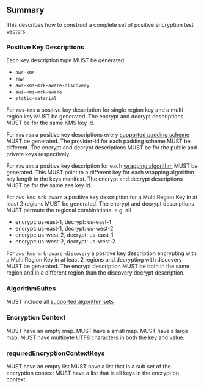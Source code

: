 [//]: # "Copyright Amazon.com Inc. or its affiliates. All Rights Reserved."
[//]: # "SPDX-License-Identifier: CC-BY-SA-4.0"

## Summary

This describes how to construct a complete set of positive encryption test vectors.

### Positive Key Descriptions

Each key description type MUST be generated:

- `aws-kms`
- `raw`
- `aws-kms-mrk-aware-discovery`
- `aws-kms-mrk-aware`
- `static-material`

For `aws-kms` a positive key description for single region key
and a multi region key MUST be generated.
The encrypt and decrypt descriptions MUST be for the same KMS key id.

For `raw` `rsa` a positive key descriptions every [supported padding scheme](../raw-rsa-keyring.md#supported-padding-schemes) MUST be generated.
The provider-id for each padding scheme MUST be different.
The encrypt and decrypt descriptions MUST be for the public and private keys respectively.

For `raw` `aes` a positive key description for each [wrapping algorithm](../raw-aes-keyring.md#wrapping-algorithm) MUST be generated.
This MUST point to a different key for each wrapping algorithm key length in the keys manifest.
The encrypt and decrypt descriptions MUST be for the same aes key id.

For `aws-kms-mrk-aware` a positive key description for a Multi Region Key
in at least 2 regions MUST be generated.
The encrypt and decrypt descriptions MUST permute the regional combinations.
e.g. all

- encrypt: us-east-1, decrypt: us-east-1
- encrypt: us-east-1, decrypt: us-west-2
- encrypt: us-west-2, decrypt: us-east-1
- encrypt: us-west-2, decrypt: us-west-2

For `aws-kms-mrk-aware-discovery` a positive key description encrypting with a Multi Region Key
in at least 2 regions and decrypting with discovery MUST be generated.
The encrypt description MUST be both in the same region and in a different region than the discovery decrypt description.

### AlgorithmSuites

MUST include all [supported algorithm sets](../algorithm-suites.md#supported-algorithm-suites)

### Encryption Context

MUST have an empty map.
MUST have a small map.
MUST have a large map.
MUST have multibyte UTF8 characters in both the key and value.

### requiredEncryptionContextKeys

MUST have an empty list
MUST have a list that is a sub set of the encryption context
MUST have a list that is all keys in the encryption context

